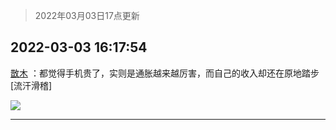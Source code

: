 > 2022年03月03日17点更新
<link rel="stylesheet" href="https://cdn.jsdelivr.net/gh/taotie6/sampleJSON@main/css/photo_show.css">
<meta name="referrer" content="no-referrer" />


 ## 2022-03-03 16:17:54 

 [㪚木](https://www.coolapk.com/feed/33964846?shareKey=ZDAzYjBhODJkNDc0NjIyMDgzYTM~) ：都觉得手机贵了，实则是通胀越来越厉害，而自己的收入却还在原地踏步[流汗滑稽] 

<div class="album">
<img class="img-item" src="http://image.coolapk.com/feed/2022/0113/09/1081091_6b8f43b0_8274_6631_618@665x596.jpeg" />
</div>

 ------- 

